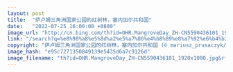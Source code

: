 ```yaml
---
layout: post
title:  "萨卢姆三角洲国家公园的红树林，塞内加尔共和国"
date:   "2022-07-25 16:00:00 +0800"
image_url: "http://cn.bing.com/th?id=OHR.MangroveDay_ZH-CN5590436101_1920x1080.jpg&rf=LaDigue_1920x1080.jpg&pid=hp"
link: "/search?q=%e8%90%a8%e5%8d%a2%e5%a7%86%e4%b8%89%e8%a7%92%e6%b4%b2%e5%9b%bd%e5%ae%b6%e5%85%ac%e5%9b%ad&form=hpcapt&mkt=zh-cn"
copyright: "萨卢姆三角洲国家公园的红树林，塞内加尔共和国 (© mariusz_prusaczyk/Getty Images)"
image_hash: "e95c7271350849139e5435d6a7c9126d"
image_filename: "th?id=OHR.MangroveDay_ZH-CN5590436101_1920x1080.jpg&rf=LaDigue_1920x1080.jpg&pid=hp"
---
```

